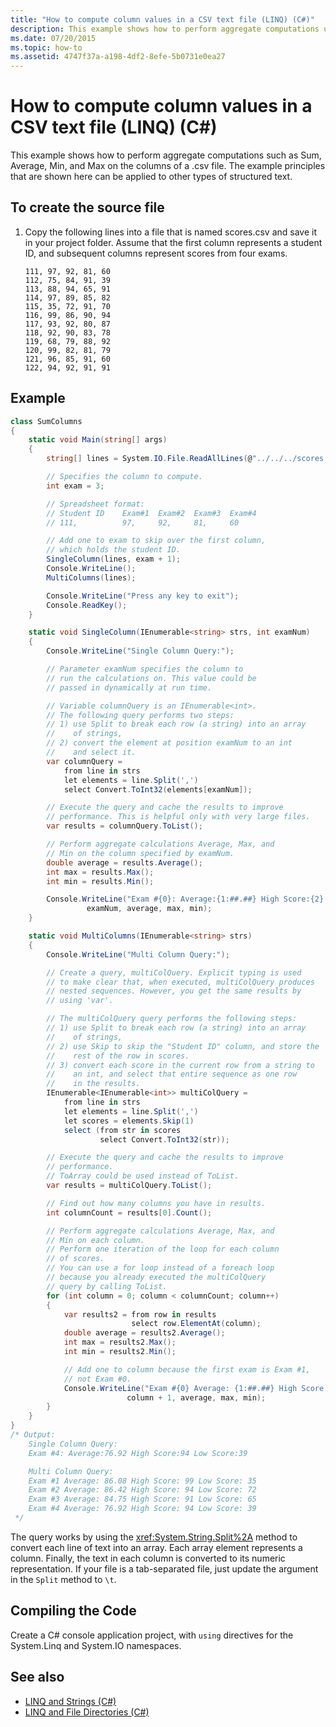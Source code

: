 ```yaml
---
title: "How to compute column values in a CSV text file (LINQ) (C#)"
description: This example shows how to perform aggregate computations using LINQ in C#, such as Sum, Average, Min, and Max, on the columns of a .csv file.
ms.date: 07/20/2015
ms.topic: how-to
ms.assetid: 4747f37a-a198-4df2-8efe-5b0731e0ea27
---
```

# How to compute column values in a CSV text file (LINQ) (C#)

This example shows how to perform aggregate computations such as Sum, Average, Min, and Max on the columns of a .csv file. The example principles that are shown here can be applied to other types of structured text.

## To create the source file

1. Copy the following lines into a file that is named scores.csv and save it in your project folder. Assume that the first column represents a student ID, and subsequent columns represent scores from four exams.

    ```csv
    111, 97, 92, 81, 60
    112, 75, 84, 91, 39
    113, 88, 94, 65, 91
    114, 97, 89, 85, 82
    115, 35, 72, 91, 70
    116, 99, 86, 90, 94
    117, 93, 92, 80, 87
    118, 92, 90, 83, 78
    119, 68, 79, 88, 92
    120, 99, 82, 81, 79
    121, 96, 85, 91, 60
    122, 94, 92, 91, 91
    ```

## Example

```csharp
class SumColumns
{
    static void Main(string[] args)
    {
        string[] lines = System.IO.File.ReadAllLines(@"../../../scores.csv");

        // Specifies the column to compute.
        int exam = 3;

        // Spreadsheet format:
        // Student ID    Exam#1  Exam#2  Exam#3  Exam#4
        // 111,          97,     92,     81,     60

        // Add one to exam to skip over the first column,
        // which holds the student ID.
        SingleColumn(lines, exam + 1);
        Console.WriteLine();
        MultiColumns(lines);

        Console.WriteLine("Press any key to exit");
        Console.ReadKey();
    }

    static void SingleColumn(IEnumerable<string> strs, int examNum)
    {
        Console.WriteLine("Single Column Query:");

        // Parameter examNum specifies the column to
        // run the calculations on. This value could be
        // passed in dynamically at run time.

        // Variable columnQuery is an IEnumerable<int>.
        // The following query performs two steps:
        // 1) use Split to break each row (a string) into an array
        //    of strings,
        // 2) convert the element at position examNum to an int
        //    and select it.
        var columnQuery =
            from line in strs
            let elements = line.Split(',')
            select Convert.ToInt32(elements[examNum]);

        // Execute the query and cache the results to improve
        // performance. This is helpful only with very large files.
        var results = columnQuery.ToList();

        // Perform aggregate calculations Average, Max, and
        // Min on the column specified by examNum.
        double average = results.Average();
        int max = results.Max();
        int min = results.Min();

        Console.WriteLine("Exam #{0}: Average:{1:##.##} High Score:{2} Low Score:{3}",
                 examNum, average, max, min);
    }

    static void MultiColumns(IEnumerable<string> strs)
    {
        Console.WriteLine("Multi Column Query:");

        // Create a query, multiColQuery. Explicit typing is used
        // to make clear that, when executed, multiColQuery produces
        // nested sequences. However, you get the same results by
        // using 'var'.

        // The multiColQuery query performs the following steps:
        // 1) use Split to break each row (a string) into an array
        //    of strings,
        // 2) use Skip to skip the "Student ID" column, and store the
        //    rest of the row in scores.
        // 3) convert each score in the current row from a string to
        //    an int, and select that entire sequence as one row
        //    in the results.
        IEnumerable<IEnumerable<int>> multiColQuery =
            from line in strs
            let elements = line.Split(',')
            let scores = elements.Skip(1)
            select (from str in scores
                    select Convert.ToInt32(str));

        // Execute the query and cache the results to improve
        // performance.
        // ToArray could be used instead of ToList.
        var results = multiColQuery.ToList();

        // Find out how many columns you have in results.
        int columnCount = results[0].Count();

        // Perform aggregate calculations Average, Max, and
        // Min on each column.
        // Perform one iteration of the loop for each column
        // of scores.
        // You can use a for loop instead of a foreach loop
        // because you already executed the multiColQuery
        // query by calling ToList.
        for (int column = 0; column < columnCount; column++)
        {
            var results2 = from row in results
                           select row.ElementAt(column);
            double average = results2.Average();
            int max = results2.Max();
            int min = results2.Min();

            // Add one to column because the first exam is Exam #1,
            // not Exam #0.
            Console.WriteLine("Exam #{0} Average: {1:##.##} High Score: {2} Low Score: {3}",
                          column + 1, average, max, min);
        }
    }
}
/* Output:
    Single Column Query:
    Exam #4: Average:76.92 High Score:94 Low Score:39

    Multi Column Query:
    Exam #1 Average: 86.08 High Score: 99 Low Score: 35
    Exam #2 Average: 86.42 High Score: 94 Low Score: 72
    Exam #3 Average: 84.75 High Score: 91 Low Score: 65
    Exam #4 Average: 76.92 High Score: 94 Low Score: 39
 */
```

 The query works by using the <xref:System.String.Split%2A> method to convert each line of text into an array. Each array element represents a column. Finally, the text in each column is converted to its numeric representation. If your file is a tab-separated file, just update the argument in the `Split` method to `\t`.

## Compiling the Code

 Create a C# console application project, with `using` directives for the System.Linq and System.IO namespaces.

## See also

- [LINQ and Strings (C#)](./linq-and-strings.md)
- [LINQ and File Directories (C#)](./linq-and-file-directories.md)

